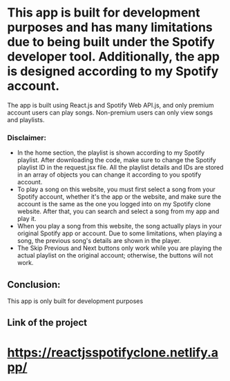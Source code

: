  # This app is built for development purposes and has many limitations due to being built under the Spotify developer tool. Additionally, the app is designed according to my Spotify account.

The app is built using React.js and Spotify Web API.js, and only premium account users can play songs. Non-premium users can only view songs and playlists.

### Disclaimer:

* In the home section, the playlist is shown according to my Spotify playlist. After downloading the code, make sure to change the Spotify playlist ID in the request.jsx file. All the playlist details and IDs are stored in an array of objects you can change it according to you spotify account.
* To play a song on this website, you must first select a song from your Spotify account, whether it's the app or the website, and make sure the account is the same as the one you logged into on my Spotify clone website. After that, you can search and select a song from my app and play it.
* When you play a song from this website, the song actually plays in your original Spotify app or account. Due to some limitations, when playing a song, the previous song's details are shown in the player.
* The Skip Previous and Next buttons only work while you are playing the actual playlist on the original account; otherwise, the buttons will not work.

## Conclusion:
This app is only built for development purposes

## Link of the project
# https://reactjsspotifyclone.netlify.app/

